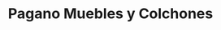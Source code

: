 ---
title: "Pagano Muebles y Colchones"
url: /rio-cuarto/pagano-muebles-y-colchones/
shop: muebles
---
